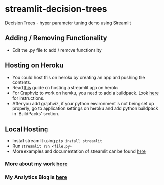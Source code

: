 # streamlit-decision-trees

Decision Trees - hyper parameter tuning demo using Streamlit

## Adding / Removing Functionality

- Edit the .py file to add / remove functionality

## Hosting on Heroku

- You could host this on heroku by creating an app and pushing the contents.
- Read [this](https://towardsdatascience.com/deploy-streamlit-on-heroku-9c87798d2088) guide on hosting a streamlit app on heroku
- For Graphviz to work on heroku, you need to add a buildpack. Look [here](https://github.com/weibeld/heroku-buildpack-graphviz) for instructions.
- After you add graphviz, if your python environment is not being set up properly, go to application settings on heroku and add python buildpack in 'BuildPacks' section.

## Local Hosting

- Install streamlit using `pip install streamlit`
- Run `streamlit run <file.py>`
- More examples and documentation of streamlit can be found [here](https://www.streamlit.io/)

### More about my work [here](https://jayantb1019.github.io/)

### My Analytics Blog is [here](https://analytics-blog-d3223.web.app/)
